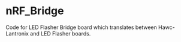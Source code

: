 # nRF_Bridge

Code for LED Flasher Bridge board which translates between Hawc-Lantronix and LED Flasher boards.
